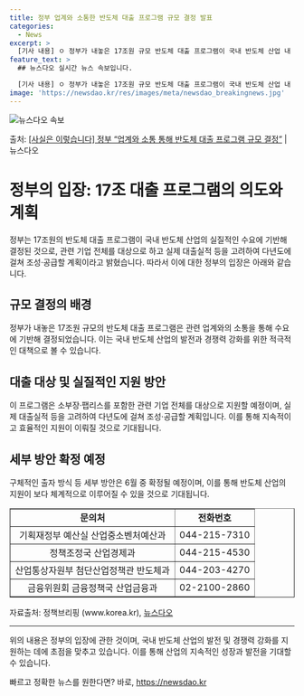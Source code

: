 ```yaml
---
title: 정부 업계와 소통한 반도체 대출 프로그램 규모 결정 발표
categories:
  - News
excerpt: >
  [기사 내용] ㅇ 정부가 내놓은 17조원 규모 반도체 대출 프로그램이 국내 반도체 산업 내 대출 수요 대비 …
feature_text: >
  ## 뉴스다오 실시간 뉴스 속보입니다.

  [기사 내용] ㅇ 정부가 내놓은 17조원 규모 반도체 대출 프로그램이 국내 반도체 산업 내 대출 수요 대비 …
image: 'https://newsdao.kr/res/images/meta/newsdao_breakingnews.jpg'
---
```


![뉴스다오 속보](https://newsdao.kr/res/images/meta/newsdao_breakingnews.jpg)

<p>출처: <a href="https://newsdao.kr/3974" rel="dofollow">[사실은 이렇습니다] 정부 “업계와 소통 통해 반도체 대출 프로그램 규모 결정”</a> | 뉴스다오</p>

<h1 data-ke-size="size26"><b>정부의 입장: 17조 대출 프로그램의 의도와 계획</b></h1>
<p data-ke-size="size16">정부는 17조원의 반도체 대출 프로그램이 국내 반도체 산업의 실질적인 수요에 기반해 결정된 것으로, 관련 기업 전체를 대상으로 하고 실제 대출실적 등을 고려하여 다년도에 걸쳐 조성·공급할 계획이라고 밝혔습니다. 따라서 이에 대한 정부의 입장은 아래와 같습니다.</p>

<h2 data-ke-size="size24"><b>규모 결정의 배경</b></h2>
<p data-ke-size="size16">정부가 내놓은 17조원 규모의 반도체 대출 프로그램은 관련 업계와의 소통을 통해 수요에 기반해 결정되었습니다. 이는 국내 반도체 산업의 발전과 경쟁력 강화를 위한 적극적인 대책으로 볼 수 있습니다.</p>

<h2 data-ke-size="size24"><b>대출 대상 및 실질적인 지원 방안</b></h2>
<p data-ke-size="size16">이 프로그램은 소부장·팹리스를 포함한 관련 기업 전체를 대상으로 지원할 예정이며, 실제 대출실적 등을 고려하여 다년도에 걸쳐 조성·공급할 계획입니다. 이를 통해 지속적이고 효율적인 지원이 이뤄질 것으로 기대됩니다.</p>

<h2 data-ke-size="size24"><b>세부 방안 확정 예정</b></h2>
<p data-ke-size="size16">구체적인 출자 방식 등 세부 방안은 6월 중 확정될 예정이며, 이를 통해 반도체 산업의 지원이 보다 체계적으로 이루어질 수 있을 것으로 기대됩니다.</p>

<table style="width: 100%;" border="1">
<tbody>
<tr>
<td style="text-align: center; height: 27px;"><b>문의처</b></td>
<td style="text-align: center; height: 27px;"><b>전화번호</b></td>
</tr>
<tr>
<td style="text-align: center; height: 17px;">기획재정부 예산실 산업중소벤처예산과</td>
<td style="text-align: center; height: 17px;">044-215-7310</td>
</tr>
<tr>
<td style="text-align: center; height: 17px;">정책조정국 산업경제과</td>
<td style="text-align: center; height: 17px;">044-215-4530</td>
</tr>
<tr>
<td style="text-align: center; height: 17px;">산업통상자원부 첨단산업정책관 반도체과</td>
<td style="text-align: center; height: 17px;">044-203-4270</td>
</tr>
<tr>
<td style="text-align: center; height: 17px;">금융위원회 금융정책국 산업금융과</td>
<td style="text-align: center; height: 17px;">02-2100-2860</td>
</tr>
</tbody>
</table>

<p data-ke-size="size16">자료출처: 정책브리핑 (www.korea.kr), <a href="https://newsdao.kr/3974">뉴스다오</a></p>
<hr>

<p data-ke-size="size16">위의 내용은 정부의 입장에 관한 것이며, 국내 반도체 산업의 발전 및 경쟁력 강화를 지원하는 데에 초점을 맞추고 있습니다. 이를 통해 산업의 지속적인 성장과 발전을 기대할 수 있습니다.</p> 

빠르고 정확한 뉴스를 원한다면? 바로, <a href="https://newsdao.kr" rel="dofollow">https://newsdao.kr</a>


